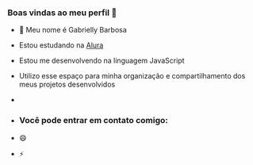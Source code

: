 ### Boas vindas ao meu perfil 💞️

- 👋 Meu nome é Gabrielly Barbosa 
  
-  Estou estudando na [Alura](https://www.alura.com.br)
-  Estou me desenvolvendo na linguagem JavaScript 
- Utilizo esse espaço para minha organização e compartilhamento dos meus projetos desenvolvidos
- 
-  ### Você pode entrar em contato comigo: 
- 😄 
- ⚡ 

<!---
gabibarbosa26/gabibarbosa26 is a ✨ special ✨ repository because its `README.md` (this file) appears on your GitHub profile.
You can click the Preview link to take a look at your changes.
--->
